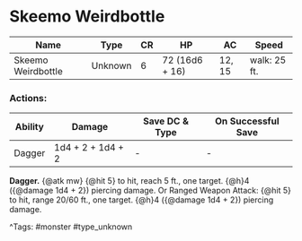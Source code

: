 # Skeemo Weirdbottle

| Name | Type | CR | HP | AC | Speed |
|------|------|----|----|----|-------|
| Skeemo Weirdbottle | Unknown | 6 | 72 (16d6 + 16) | 12, 15 | walk: 25 ft. |

### Actions:

| Ability | Damage | Save DC & Type | On Successful Save |
|---------|--------|----------------|--------------------|
| Dagger | 1d4 + 2 + 1d4 + 2 | - | - |


**Dagger.** {@atk mw} {@hit 5} to hit, reach 5 ft., one target. {@h}4 ({@damage 1d4 + 2}) piercing damage. Or Ranged Weapon Attack: {@hit 5} to hit, range 20/60 ft., one target. {@h}4 ({@damage 1d4 + 2}) piercing damage.

^Tags: #monster #type_unknown